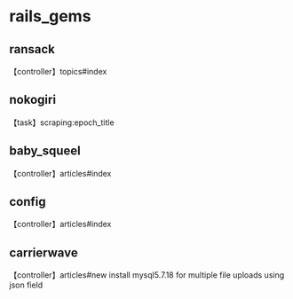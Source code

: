# rails_gems

## ransack

【controller】topics#index

## nokogiri

【task】scraping:epoch_title

## baby_squeel

【controller】articles#index

## config

【controller】articles#index

## carrierwave

【controller】articles#new
install mysql5.7.18 for multiple file uploads using json field
